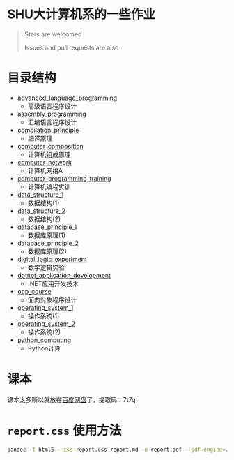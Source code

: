 # SHU大计算机系的一些作业

> Stars are welcomed
> 
> Issues and pull requests are also

# 目录结构

- [advanced_language_programming](advanced_language_programming)
  - 高级语言程序设计
- [assembly_programming](assembly_programming)
  - 汇编语言程序设计
- [compilation_principle](compilation_principle)
  - 编译原理
- [computer_composition](computer_composition)
  - 计算机组成原理
- [computer_network](computer_network)
  - 计算机网络A
- [computer_programming_training](computer_programming_training)
  - 计算机编程实训
- [data_structure_1](data_structure_1)
  - 数据结构(1)
- [data_structure_2](data_structure_2)
  - 数据结构(2)
- [database_principle_1](database_principle_1)
  - 数据库原理(1)
- [database_principle_2](database_principle_2)
  - 数据库原理(2)
- [digital_logic_experiment](digital_logic_experiment)
  - 数字逻辑实验
- [dotnet_application_development](dotnet_application_development)
  - .NET应用开发技术
- [oop_course](oop_course)
  - 面向对象程序设计
- [operating_system_1](operating_system_1)
  - 操作系统(1)
- [operating_system_2](operating_system_2)
  - 操作系统(2)
- [python_computing](python_computing)
  - Python计算

# 课本

课本太多所以就放在[百度网盘](https://pan.baidu.com/s/18Yjki1YKnsPp9Yod8MBqww?pwd=7t7q)了，提取码：7t7q

# `report.css` 使用方法

```bash
pandoc -t html5 --css report.css report.md -o report.pdf --pdf-engine=wkhtmltopdf --pdf-engine-opt=--enable-local-file-access
```

